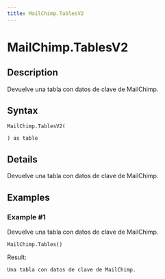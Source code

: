 ```yaml
---
title: MailChimp.TablesV2
---
```


# MailChimp.TablesV2


## Description

Devuelve una tabla con datos de clave de MailChimp.


## Syntax

```powerquery
MailChimp.TablesV2(

) as table
```


## Details

Devuelve una tabla con datos de clave de MailChimp.


## Examples

### Example #1 
Devuelve una tabla con datos de clave de MailChimp.
```powerquery
MailChimp.Tables()
```

Result: 
```powerquery
Una tabla con datos de clave de MailChimp.
```




